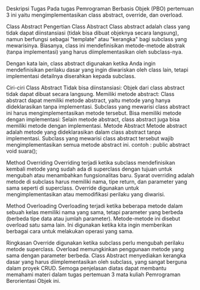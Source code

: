 Deskripsi Tugas
Pada tugas Pemrograman Berbasis Objek (PBO) pertemuan 3 ini yaitu mengimplementasikan class abstract, override, dan overload. 

Class Abstract
Pengertian Class Abstract
Class abstract adalah class yang tidak dapat diinstansiasi (tidak bisa dibuat objeknya secara langsung), namun berfungsi sebagai "template" atau "kerangka" bagi subclass yang mewarisinya. Biasanya, class ini mendefinisikan metode-metode abstrak (tanpa implementasi) yang harus diimplementasikan oleh subclass-nya.

Dengan kata lain, class abstract digunakan ketika Anda ingin mendefinisikan perilaku dasar yang ingin diwariskan oleh class lain, tetapi implementasi detailnya diserahkan kepada subclass.

Ciri-ciri Class Abstract
Tidak bisa diinstansiasi: Objek dari class abstract tidak dapat dibuat secara langsung.
Memiliki metode abstract: Class abstract dapat memiliki metode abstract, yaitu metode yang hanya dideklarasikan tanpa implementasi. Subclass yang mewarisi class abstract ini harus mengimplementasikan metode tersebut.
Bisa memiliki metode dengan implementasi: Selain metode abstract, class abstract juga bisa memiliki metode dengan implementasi.
Metode Abstract
Metode abstract adalah metode yang dideklarasikan dalam class abstract tanpa implementasi. Subclass yang mewarisi class abstract tersebut wajib mengimplementasikan semua metode abstract ini. contoh :  public abstract void suara();

Method Overriding
Overriding terjadi ketika subclass mendefinisikan kembali metode yang sudah ada di superclass dengan tujuan untuk mengubah atau menambahkan fungsionalitas baru. Syarat overriding adalah metode di subclass harus memiliki nama, tipe return, dan parameter yang sama seperti di superclass. Override digunakan untuk mengimplementasikan atau memodifikasi perilaku yang diwarisi.

Method Overloading
Overloading terjadi ketika beberapa metode dalam sebuah kelas memiliki nama yang sama, tetapi parameter yang berbeda (berbeda tipe data atau jumlah parameter). Metode-metode ini disebut overload satu sama lain. Ini digunakan ketika kita ingin memberikan berbagai cara untuk melakukan operasi yang sama.

Ringkasan
Override digunakan ketika subclass perlu mengubah perilaku metode superclass.
Overload memungkinkan penggunaan metode yang sama dengan parameter berbeda.
Class Abstract menyediakan kerangka dasar yang harus diimplementasikan oleh subclass, yang sangat berguna dalam proyek CRUD.
Semoga penjelasan diatas dapat membantu memahami materi dalam tugas pertemuan 3 mata kuliah Pemrograman Berorientasi Objek ini.
